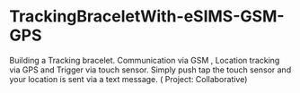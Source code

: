 # TrackingBraceletWith-eSIMS-GSM-GPS
Building a Tracking bracelet. Communication via GSM , Location tracking via GPS and Trigger via touch sensor. Simply push tap the touch sensor and your location is sent via a text message. ( Project: Collaborative)
